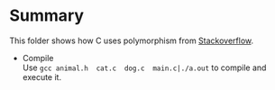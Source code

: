 # Summary
This folder shows how C uses polymorphism from [Stackoverflow](https://stackoverflow.com/questions/8194250/polymorphism-in-c).  

- Compile  
Use `gcc animal.h  cat.c  dog.c  main.c|./a.out` to compile and execute it.  
